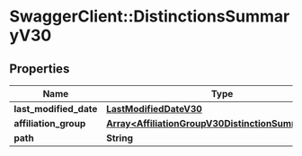 # SwaggerClient::DistinctionsSummaryV30

## Properties
Name | Type | Description | Notes
------------ | ------------- | ------------- | -------------
**last_modified_date** | [**LastModifiedDateV30**](LastModifiedDateV30.md) |  | [optional] 
**affiliation_group** | [**Array&lt;AffiliationGroupV30DistinctionSummaryV30&gt;**](AffiliationGroupV30DistinctionSummaryV30.md) |  | [optional] 
**path** | **String** |  | [optional] 


